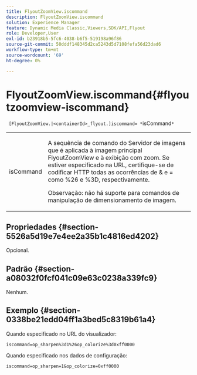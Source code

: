 ```yaml
---
title: FlyoutZoomView.iscommand
description: FlyoutZoomView.iscommand
solution: Experience Manager
feature: Dynamic Media Classic,Viewers,SDK/API,Flyout
role: Developer,User
exl-id: b23918b5-5fc6-4038-b6f5-519198a96f86
source-git-commit: 50dddf148345d2ca5243d5d7108fefa56d23dad6
workflow-type: tm+mt
source-wordcount: '69'
ht-degree: 0%

---
```


# FlyoutZoomView.iscommand{#flyoutzoomview-iscommand}

` [FlyoutZoomView.|<containerId>_flyout.]iscommand= *`isCommand`*`

<table id="table_43A84C1044574A6FAB8CE67D71AAD5EC"> 
 <tbody> 
  <tr> 
   <td colname="col1"> <p> <span class="codeph"> <span class="varname"> isCommand</span> </span> </p> </td> 
   <td colname="col2"> <p> </p> <p>A sequência de comando do Servidor de imagens que é aplicada à imagem principal FlyoutZoomView e à exibição com zoom. Se estiver especificado na URL, certifique-se de codificar HTTP todas as ocorrências de <span class="codeph"> &amp;</span> e <span class="codeph"> =</span> como <span class="codeph"> %26</span> e <span class="codeph"> %3D</span>, respectivamente. </p> <p> <p>Observação: não há suporte para comandos de manipulação de dimensionamento de imagem. </p> </p> </td> 
  </tr> 
 </tbody> 
</table>

## Propriedades {#section-5526a5d19e7e4ee2a35b1c4816ed4202}

Opcional.

## Padrão {#section-a08032f0fcf041c09e63c0238a339fc9}

Nenhum.

## Exemplo {#section-0338be21edd04ff1a3bed5c8319b61a4}

Quando especificado no URL do visualizador:

`iscommand=op_sharpen%3d1%26op_colorize%3d0xff0000`

Quando especificado nos dados de configuração:

`iscommand=op_sharpen=1&op_colorize=0xff0000`
